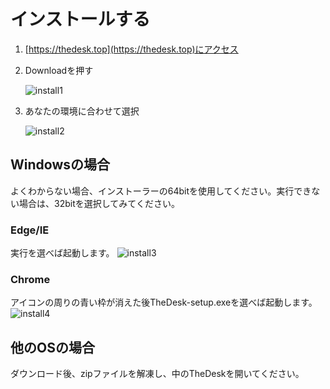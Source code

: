 # インストールする

1. [https://thedesk.top](https://thedesk.top)にアクセス
2. Downloadを押す   

   ![install1](https://dl.thedesk.top/media/install1.PNG)

3. あなたの環境に合わせて選択  

   ![install2](https://dl.thedesk.top/media/install2.PNG)

## Windowsの場合

よくわからない場合、インストーラーの64bitを使用してください。実行できない場合は、32bitを選択してみてください。

### Edge/IE

実行を選べば起動します。 ![install3](https://dl.thedesk.top/media/install3.PNG)

### Chrome

アイコンの周りの青い枠が消えた後TheDesk-setup.exeを選べば起動します。 ![install4](https://dl.thedesk.top/media/install4.PNG)

## 他のOSの場合

ダウンロード後、zipファイルを解凍し、中のTheDeskを開いてください。

